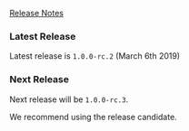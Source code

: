 [Release Notes](https://github.com/Haufe-Lexware/wicked.haufe.io/blob/master/doc/release-notes.md)

### Latest Release

Latest release is `1.0.0-rc.2` (March 6th 2019)

### Next Release

Next release will be `1.0.0-rc.3`.

We recommend using the release candidate.
